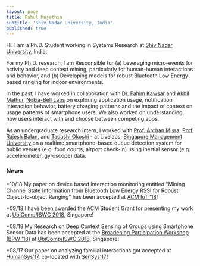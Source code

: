 ```yaml
---
layout: page
title: Rahul Majethia
subtitle: 'Shiv Nadar University, India'
published: true
---
```


Hi! I am a Ph.D. Student working in Systems Research at [Shiv Nadar University](http://snu/edu.in), India.

For my Ph.D. research, I am Responsible for (a) Leveraging micro-events for activity and deep context mining, particularly for human-human interactions and behavior, and (b) Developing models for robust Bluetooth Low Energy based ranging for indoor environments.

In the past, I have worked in collaboration with [Dr. Fahim Kawsar](https://www.fahim-kawsar.net/) and [Akhil Mathur](https://akhilmathurs.github.io/), [Nokia-Bell Labs](https://www.bell-labs.com/) on exploring application usage, notification interaction behavior, battery charging patterns and the impact of context on usage patterns of smartphone users. We also worked on understanding how users interact with and choose between competing apps.

As an undergraduate research intern, I worked with [Prof. Archan Misra](https://sites.google.com/view/archan-misra/), [Prof. Rajesh Balan](https://www.smu.edu.sg/faculty/profile/9604/Rajesh-Krishna-BALAN), and [Tadashi Okoshi](www.okoshi.org) - at Livelabs, [Singapore Management University](https://sis.smu.edu.sg/) on a realtime smartphone-based queue detection system for public venues (e.g. food courts, airport check-in) using inertial sensor (e.g. accelerometer, gyroscope) data.

### News

*10/18 My paper on device based interaction monitoring entitled "Mining Channel State Information from Bluetooth Low Energy RSSI for Robust Object-to-object Ranging" has been accepted at [ACM IoT '18](https://iot-conference.org/iot2018/)! 

*09/18 I have been awarded the ACM Student Grant for presenting my work at [UbiComp/ISWC 2018](http://ubicomp.org/ubicomp2018/), Singapore!

*08/18 My Research on Deep Context Sensing of Groups using Smartphone Sensor Data has been accepted at the [Broadening Participation Workshop (BPW '18)](https://ubicomp2018broadeningparticipation.wordpress.com) at [UbiComp/ISWC 2018](http://ubicomp.org/ubicomp2018/), Singapore!
 
*08/17 Our paper on analyzing familial interactions got accepted at [HumanSys’17](http://sensys.acm.org/2017/workshops/humansys/), co-located with [SenSys’17](http://sensys.acm.org/2017/)!
